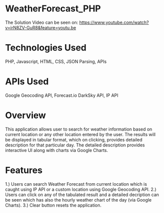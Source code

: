 # WeatherForecast_PHP
The Solution Video can be seen on: https://www.youtube.com/watch?v=irN8ZV-GuR8&feature=youtu.be

# Technologies Used
PHP, Javascript, HTML, CSS, JSON Parsing, APIs

# APIs Used
Google Geocoding API, Forecast.io DarkSky API, IP API

# Overview
This application allows user to search for weather information based on current location or any other location entered by the user. The results will be displayed in tabular format, which on clicking, provides detailed description for that particular day. The detailed description provides interactive UI along with charts via Google Charts.

# Features
1.) Users can search Weather Forecast from current location which is caught using IP API or a custom location using Google Geocoding API.
2.) Users can click on any of the tabulated result and a detailed decription can be seen which has also the hourly weather chart of the day (via Google Charts).
3.) Clear button resets the application.
